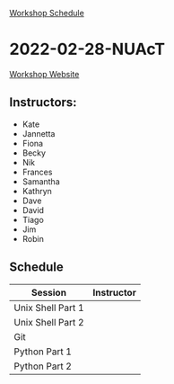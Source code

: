[Workshop Schedule](schedule.md)

# 2022-02-28-NUAcT

[Workshop Website](https://github.com/NclRSE-Training/2021-10-25-NCL)

## Instructors:

* Kate
* Jannetta
* Fiona
* Becky
* Nik
* Frances
* Samantha
* Kathryn
* Dave
* David
* Tiago
* Jim
* Robin

## Schedule
|Session|Instructor|
|-|-|
|Unix Shell Part 1|<Instructor>|
|Unix Shell Part 2|<Instructor>|
|Git|<Instructor>|
|Python Part 1|<Instructor>|
|Python Part 2|<Instructor>|
